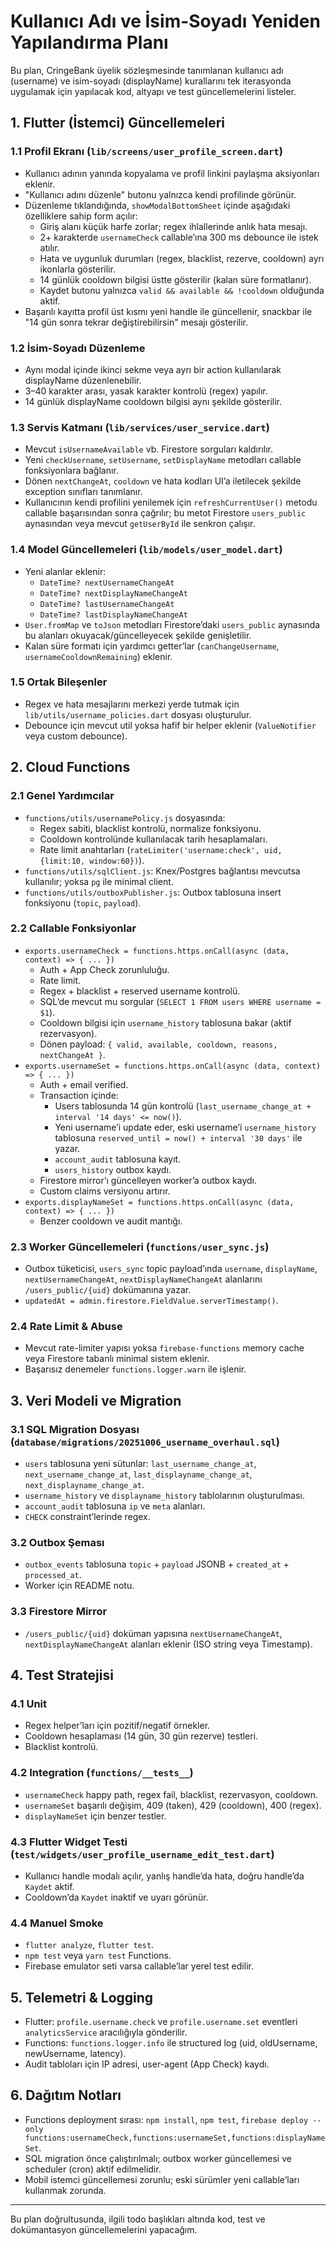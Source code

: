 # Kullanıcı Adı ve İsim-Soyadı Yeniden Yapılandırma Planı

Bu plan, CringeBank üyelik sözleşmesinde tanımlanan kullanıcı adı (username) ve isim-soyadı (displayName) kurallarını tek iterasyonda uygulamak için yapılacak kod, altyapı ve test güncellemelerini listeler.

## 1. Flutter (İstemci) Güncellemeleri

### 1.1 Profil Ekranı (`lib/screens/user_profile_screen.dart`)

- Kullanıcı adının yanında kopyalama ve profil linkini paylaşma aksiyonları eklenir.
- "Kullanıcı adını düzenle" butonu yalnızca kendi profilinde görünür.
- Düzenleme tıklandığında, `showModalBottomSheet` içinde aşağıdaki özelliklere sahip form açılır:
  - Giriş alanı küçük harfe zorlar; regex ihlallerinde anlık hata mesajı.
  - 2+ karakterde `usernameCheck` callable’ına 300 ms debounce ile istek atılır.
  - Hata ve uygunluk durumları (regex, blacklist, rezerve, cooldown) ayrı ikonlarla gösterilir.
  - 14 günlük cooldown bilgisi üstte gösterilir (kalan süre formatlanır).
  - Kaydet butonu yalnızca `valid && available && !cooldown` olduğunda aktif.
- Başarılı kayıtta profil üst kısmı yeni handle ile güncellenir, snackbar ile "14 gün sonra tekrar değiştirebilirsin" mesajı gösterilir.

### 1.2 İsim-Soyadı Düzenleme

- Aynı modal içinde ikinci sekme veya ayrı bir action kullanılarak displayName düzenlenebilir.
- 3–40 karakter arası, yasak karakter kontrolü (regex) yapılır.
- 14 günlük displayName cooldown bilgisi aynı şekilde gösterilir.

### 1.3 Servis Katmanı (`lib/services/user_service.dart`)

- Mevcut `isUsernameAvailable` vb. Firestore sorguları kaldırılır.
- Yeni `checkUsername`, `setUsername`, `setDisplayName` metodları callable fonksiyonlara bağlanır.
- Dönen `nextChangeAt`, `cooldown` ve hata kodları UI’a iletilecek şekilde exception sınıfları tanımlanır.
- Kullanıcının kendi profilini yenilemek için `refreshCurrentUser()` metodu callable başarısından sonra çağrılır; bu metot Firestore `users_public` aynasından veya mevcut `getUserById` ile senkron çalışır.

### 1.4 Model Güncellemeleri (`lib/models/user_model.dart`)

- Yeni alanlar eklenir:
  - `DateTime? nextUsernameChangeAt`
  - `DateTime? nextDisplayNameChangeAt`
  - `DateTime? lastUsernameChangeAt`
  - `DateTime? lastDisplayNameChangeAt`
- `User.fromMap` ve `toJson` metodları Firestore’daki `users_public` aynasında bu alanları okuyacak/güncelleyecek şekilde genişletilir.
- Kalan süre formatı için yardımcı getter’lar (`canChangeUsername`, `usernameCooldownRemaining`) eklenir.

### 1.5 Ortak Bileşenler

- Regex ve hata mesajlarını merkezi yerde tutmak için `lib/utils/username_policies.dart` dosyası oluşturulur.
- Debounce için mevcut util yoksa hafif bir helper eklenir (`ValueNotifier` veya custom debounce).

## 2. Cloud Functions

### 2.1 Genel Yardımcılar

- `functions/utils/usernamePolicy.js` dosyasında:
  - Regex sabiti, blacklist kontrolü, normalize fonksiyonu.
  - Cooldown kontrolünde kullanılacak tarih hesaplamaları.
  - Rate limit anahtarları (`rateLimiter('username:check', uid, {limit:10, window:60})`).
- `functions/utils/sqlClient.js`: Knex/Postgres bağlantısı mevcutsa kullanılır; yoksa `pg` ile minimal client.
- `functions/utils/outboxPublisher.js`: Outbox tablosuna insert fonksiyonu (`topic`, `payload`).

### 2.2 Callable Fonksiyonlar

- `exports.usernameCheck = functions.https.onCall(async (data, context) => { ... })`
  - Auth + App Check zorunluluğu.
  - Rate limit.
  - Regex + blacklist + reserved username kontrolü.
  - SQL’de mevcut mu sorgular (`SELECT 1 FROM users WHERE username = $1`).
  - Cooldown bilgisi için `username_history` tablosuna bakar (aktif rezervasyon).
  - Dönen payload: `{ valid, available, cooldown, reasons, nextChangeAt }`.
- `exports.usernameSet = functions.https.onCall(async (data, context) => { ... })`
  - Auth + email verified.
  - Transaction içinde:
    - Users tablosunda 14 gün kontrolü (`last_username_change_at + interval '14 days' <= now()`).
    - Yeni username’i update eder, eski username’i `username_history` tablosuna `reserved_until = now() + interval '30 days'` ile yazar.
    - `account_audit` tablosuna kayıt.
    - `users_history` outbox kaydı.
  - Firestore mirror’ı güncelleyen worker’a outbox kaydı.
  - Custom claims versiyonu artırır.
- `exports.displayNameSet = functions.https.onCall(async (data, context) => { ... })`
  - Benzer cooldown ve audit mantığı.

### 2.3 Worker Güncellemeleri (`functions/user_sync.js`)

- Outbox tüketicisi, `users_sync` topic payload’ında `username`, `displayName`, `nextUsernameChangeAt`, `nextDisplayNameChangeAt` alanlarını `/users_public/{uid}` dokümanına yazar.
- `updatedAt = admin.firestore.FieldValue.serverTimestamp()`.

### 2.4 Rate Limit & Abuse

- Mevcut rate-limiter yapısı yoksa `firebase-functions` memory cache veya Firestore tabanlı minimal sistem eklenir.
- Başarısız denemeler `functions.logger.warn` ile işlenir.

## 3. Veri Modeli ve Migration

### 3.1 SQL Migration Dosyası (`database/migrations/20251006_username_overhaul.sql`)

- `users` tablosuna yeni sütunlar: `last_username_change_at`, `next_username_change_at`, `last_displayname_change_at`, `next_displayname_change_at`.
- `username_history` ve `displayname_history` tablolarının oluşturulması.
- `account_audit` tablosuna `ip` ve `meta` alanları.
- `CHECK` constraint’lerinde regex.

### 3.2 Outbox Şeması

- `outbox_events` tablosuna `topic` + `payload` JSONB + `created_at` + `processed_at`.
- Worker için README notu.

### 3.3 Firestore Mirror

- `/users_public/{uid}` doküman yapısına `nextUsernameChangeAt`, `nextDisplayNameChangeAt` alanları eklenir (ISO string veya Timestamp).

## 4. Test Stratejisi

### 4.1 Unit

- Regex helper’ları için pozitif/negatif örnekler.
- Cooldown hesaplaması (14 gün, 30 gün rezerve) testleri.
- Blacklist kontrolü.

### 4.2 Integration (`functions/__tests__`)

- `usernameCheck` happy path, regex fail, blacklist, rezervasyon, cooldown.
- `usernameSet` başarılı değişim, 409 (taken), 429 (cooldown), 400 (regex).
- `displayNameSet` için benzer testler.

### 4.3 Flutter Widget Testi (`test/widgets/user_profile_username_edit_test.dart`)

- Kullanıcı handle modalı açılır, yanlış handle’da hata, doğru handle’da `Kaydet` aktif.
- Cooldown’da `Kaydet` inaktif ve uyarı görünür.

### 4.4 Manuel Smoke

- `flutter analyze`, `flutter test`.
- `npm test` veya `yarn test` Functions.
- Firebase emulator seti varsa callable’lar yerel test edilir.

## 5. Telemetri & Logging

- Flutter: `profile.username.check` ve `profile.username.set` eventleri `analyticsService` aracılığıyla gönderilir.
- Functions: `functions.logger.info` ile structured log (uid, oldUsername, newUsername, latency).
- Audit tabloları için IP adresi, user-agent (App Check) kaydı.

## 6. Dağıtım Notları

- Functions deployment sırası: `npm install`, `npm test`, `firebase deploy --only functions:usernameCheck,functions:usernameSet,functions:displayNameSet`.
- SQL migration önce çalıştırılmalı; outbox worker güncellemesi ve scheduler (cron) aktif edilmelidir.
- Mobil istemci güncellemesi zorunlu; eski sürümler yeni callable’ları kullanmak zorunda.

---
Bu plan doğrultusunda, ilgili todo başlıkları altında kod, test ve dokümantasyon güncellemelerini yapacağım.

